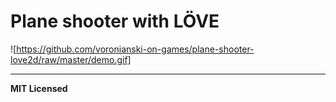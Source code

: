 # Plane shooter with LÖVE

![https://github.com/voronianski-on-games/plane-shooter-love2d/raw/master/demo.gif]

<!-- ![](http://famicase.com/16/softs/62.jpg) -->

---

**MIT Licensed**
